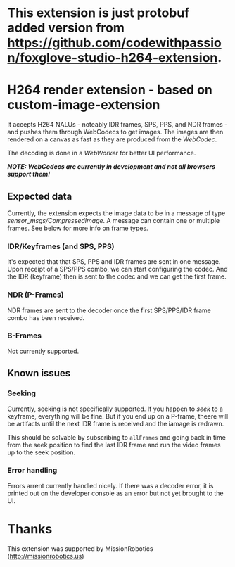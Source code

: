 # This extension is just protobuf added version from https://github.com/codewithpassion/foxglove-studio-h264-extension.

# H264 render extension - based on custom-image-extension

It accepts H264 NALUs - noteably IDR frames, SPS, PPS, and NDR frames - and pushes them through WebCodecs to get images.
The images are then rendered on a canvas as fast as they are produced from the _WebCodec_.

The decoding is done in a _WebWorker_ for better UI performance.

_**NOTE: WebCodecs are currently in development and not all browsers support them!**_

## Expected data

Currently, the extension expects the image data to be in a message of type _sensor_msgs/CompressedImage_.
A message can contain one or multiple frames. See below for more info on frame types.

### IDR/Keyframes (and SPS, PPS)

It's expected that that SPS, PPS and IDR frames are sent in one message.
Upon receipt of a SPS/PPS combo, we can start configuring the codec. And the IDR (keyframe) then is sent to the codec and we can get the first frame.

### NDR (P-Frames)

NDR frames are sent to the decoder once the first SPS/PPS/IDR frame combo has been received.

### B-Frames

Not currently supported.

## Known issues

### Seeking

Currently, seeking is not specifically supported.
If you happen to _seek_ to a keyframe, everything will be fine.
But if you end up on a P-frame, theere will be artifacts until the next IDR frame is received and the iamage is redrawn.

This should be solvable by subscribing to `allFrames` and going back in time from the seek position to find the last IDR frame and run the video frames up to the seek position.

### Error handling

Errors arrent currently handled nicely. If there was a decoder error, it is printed out on the developer console as an error but not yet brought to the UI.

# Thanks

This extension was supported by MissionRobotics (http://missionrobotics.us)
